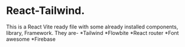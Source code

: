 # React-Tailwind. 
 
 This is a React Vite ready file with some already installed components, library, Framework. They are- 
  *Tailwind 
  *Flowbite 
  *React router 
  *Font awesome 
  *Firebase 
